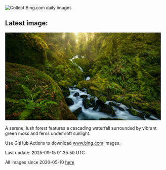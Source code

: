 ![Collect Bing.com daily images](https://github.com/counter2015/bing-daily-images/workflows/Collect%20Bing.com%20daily%20images/badge.svg)
## Latest image:
![](images/HohWaterfall.jpg)

A serene, lush forest features a cascading waterfall surrounded by vibrant green moss and ferns under soft sunlight.

Use GitHub Actions to download www.bing.com images.

Last update: 2025-09-15 01:35:50 UTC

All images since 2020-05-10 [here](https://github.com/counter2015/bing-daily-images/tree/master/images)
